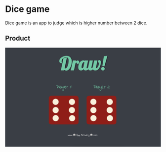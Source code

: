 # Dice game
Dice game is an app to judge which is higher number between 2 dice.

## Product

!["DICE GAME"](https://github.com/CarlSmoky/dice_game/blob/main/docs/Dice_Game.png?raw=true)